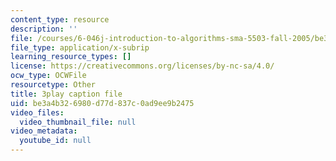 ```yaml
---
content_type: resource
description: ''
file: /courses/6-046j-introduction-to-algorithms-sma-5503-fall-2005/be3a4b326980d77d837c0ad9ee9b2475_2RxCCEHlEys.srt
file_type: application/x-subrip
learning_resource_types: []
license: https://creativecommons.org/licenses/by-nc-sa/4.0/
ocw_type: OCWFile
resourcetype: Other
title: 3play caption file
uid: be3a4b32-6980-d77d-837c-0ad9ee9b2475
video_files:
  video_thumbnail_file: null
video_metadata:
  youtube_id: null
---
```

